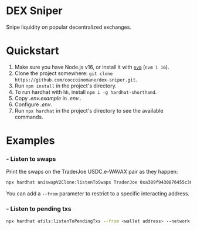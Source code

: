 # DEX Sniper

Snipe liquidity on popular decentralized exchanges.

# Quickstart

1. Make sure you have Node.js v16, or install it with [`nvm`](https://github.com/nvm-sh/nvm#installing-and-updating) (`nvm i 16`).
1. Clone the project somewhere: `git clone https://github.com/coccoinomane/dex-sniper.git`.
1. Run `npm install` in the project's directory.
1. To run hardhat with `hh`, install `npm i -g hardhat-shorthand`.
1. Copy _.env.example_ in _.env._.
1. Configure _.env_.
1. Run `npx hardhat` in the project's directory to see the available commands.

# Examples

### - Listen to swaps

Print the swaps on the TraderJoe USDC.e-WAVAX pair as they happen:

```bash
npx hardhat uniswapV2Clone:listenToSwaps TraderJoe 0xa389f9430876455c36478deea9769b7ca4e3ddb1  --network avalanche
```

You can add a `--from` parameter to restrict to a specific interacting address.

### - Listen to pending txs

```bash
npx hardhat utils:listenToPendingTxs --from <wallet address> --network avalanche
```
